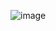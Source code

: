 ![image](https://github.com/Fx2048/COMU_TEAM/assets/131219987/348f5f89-9d54-46bc-8649-f4aab3e3106f)


